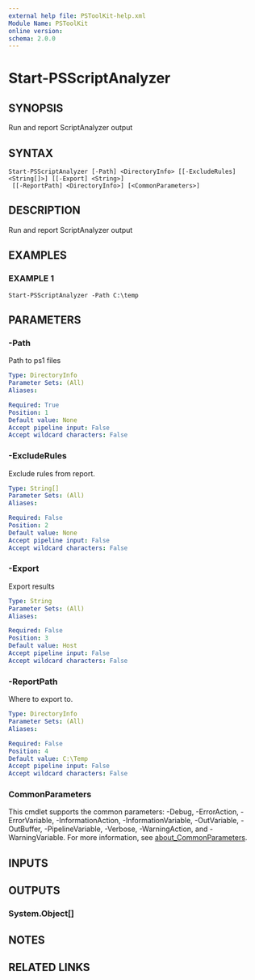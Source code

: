 ```yaml
---
external help file: PSToolKit-help.xml
Module Name: PSToolKit
online version:
schema: 2.0.0
---
```


# Start-PSScriptAnalyzer

## SYNOPSIS
Run and report ScriptAnalyzer output

## SYNTAX

```
Start-PSScriptAnalyzer [-Path] <DirectoryInfo> [[-ExcludeRules] <String[]>] [[-Export] <String>]
 [[-ReportPath] <DirectoryInfo>] [<CommonParameters>]
```

## DESCRIPTION
Run and report ScriptAnalyzer output

## EXAMPLES

### EXAMPLE 1
```
Start-PSScriptAnalyzer -Path C:\temp
```

## PARAMETERS

### -Path
Path to ps1 files

```yaml
Type: DirectoryInfo
Parameter Sets: (All)
Aliases:

Required: True
Position: 1
Default value: None
Accept pipeline input: False
Accept wildcard characters: False
```

### -ExcludeRules
Exclude rules from report.

```yaml
Type: String[]
Parameter Sets: (All)
Aliases:

Required: False
Position: 2
Default value: None
Accept pipeline input: False
Accept wildcard characters: False
```

### -Export
Export results

```yaml
Type: String
Parameter Sets: (All)
Aliases:

Required: False
Position: 3
Default value: Host
Accept pipeline input: False
Accept wildcard characters: False
```

### -ReportPath
Where to export to.

```yaml
Type: DirectoryInfo
Parameter Sets: (All)
Aliases:

Required: False
Position: 4
Default value: C:\Temp
Accept pipeline input: False
Accept wildcard characters: False
```

### CommonParameters
This cmdlet supports the common parameters: -Debug, -ErrorAction, -ErrorVariable, -InformationAction, -InformationVariable, -OutVariable, -OutBuffer, -PipelineVariable, -Verbose, -WarningAction, and -WarningVariable. For more information, see [about_CommonParameters](http://go.microsoft.com/fwlink/?LinkID=113216).

## INPUTS

## OUTPUTS

### System.Object[]
## NOTES

## RELATED LINKS
